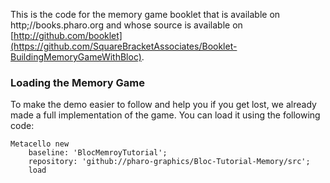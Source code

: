 This is the code for the memory game booklet that is available on http;//books.pharo.org and whose source is available 
on [http://github.com/booklet](https://github.com/SquareBracketAssociates/Booklet-BuildingMemoryGameWithBloc).

### Loading the Memory Game

To make the demo easier to follow and help you if you get lost, we already made a full implementation of the game. You can load it using the following code:

```
Metacello new
    baseline: 'BlocMemroyTutorial';
    repository: 'github://pharo-graphics/Bloc-Tutorial-Memory/src';
    load
```
